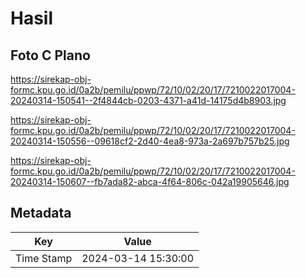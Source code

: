 # Hasil

## Foto C Plano

https://sirekap-obj-formc.kpu.go.id/0a2b/pemilu/ppwp/72/10/02/20/17/7210022017004-20240314-150541--2f4844cb-0203-4371-a41d-14175d4b8903.jpg

https://sirekap-obj-formc.kpu.go.id/0a2b/pemilu/ppwp/72/10/02/20/17/7210022017004-20240314-150556--09618cf2-2d40-4ea8-973a-2a697b757b25.jpg

https://sirekap-obj-formc.kpu.go.id/0a2b/pemilu/ppwp/72/10/02/20/17/7210022017004-20240314-150607--fb7ada82-abca-4f64-806c-042a19905646.jpg


## Metadata

| Key        | Value               |
| ---------- | ------------------- |
| Time Stamp | 2024-03-14 15:30:00 |



